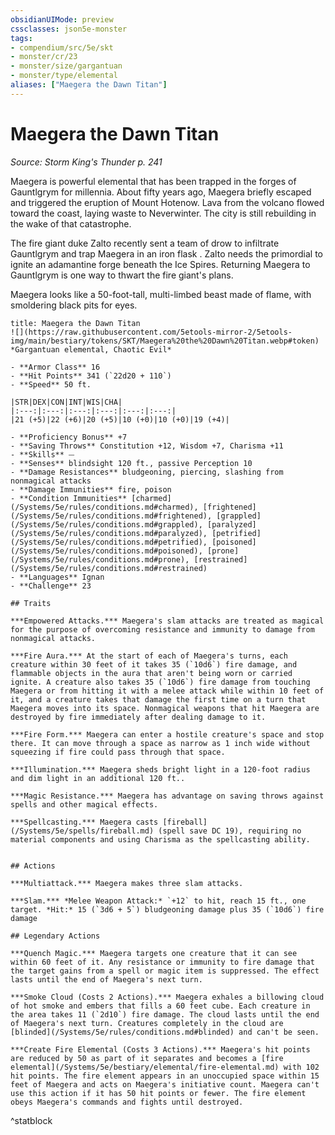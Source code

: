 ```yaml
---
obsidianUIMode: preview
cssclasses: json5e-monster
tags:
- compendium/src/5e/skt
- monster/cr/23
- monster/size/gargantuan
- monster/type/elemental
aliases: ["Maegera the Dawn Titan"]
---
```

# Maegera the Dawn Titan
*Source: Storm King's Thunder p. 241*  

Maegera is powerful elemental that has been trapped in the forges of Gauntlgrym for millennia. About fifty years ago, Maegera briefly escaped and triggered the eruption of Mount Hotenow. Lava from the volcano flowed toward the coast, laying waste to Neverwinter. The city is still rebuilding in the wake of that catastrophe.

The fire giant duke Zalto recently sent a team of drow to infiltrate Gauntlgrym and trap Maegera in an iron flask . Zalto needs the primordial to ignite an adamantine forge beneath the Ice Spires. Returning Maegera to Gauntlgrym is one way to thwart the fire giant's plans.

Maegera looks like a 50-foot-tall, multi-limbed beast made of flame, with smoldering black pits for eyes.

```ad-statblock
title: Maegera the Dawn Titan
![](https://raw.githubusercontent.com/5etools-mirror-2/5etools-img/main/bestiary/tokens/SKT/Maegera%20the%20Dawn%20Titan.webp#token)
*Gargantuan elemental, Chaotic Evil*

- **Armor Class** 16
- **Hit Points** 341 (`22d20 + 110`)
- **Speed** 50 ft.

|STR|DEX|CON|INT|WIS|CHA|
|:---:|:---:|:---:|:---:|:---:|:---:|
|21 (+5)|22 (+6)|20 (+5)|10 (+0)|10 (+0)|19 (+4)|

- **Proficiency Bonus** +7
- **Saving Throws** Constitution +12, Wisdom +7, Charisma +11
- **Skills** ⏤
- **Senses** blindsight 120 ft., passive Perception 10
- **Damage Resistances** bludgeoning, piercing, slashing from nonmagical attacks
- **Damage Immunities** fire, poison
- **Condition Immunities** [charmed](/Systems/5e/rules/conditions.md#charmed), [frightened](/Systems/5e/rules/conditions.md#frightened), [grappled](/Systems/5e/rules/conditions.md#grappled), [paralyzed](/Systems/5e/rules/conditions.md#paralyzed), [petrified](/Systems/5e/rules/conditions.md#petrified), [poisoned](/Systems/5e/rules/conditions.md#poisoned), [prone](/Systems/5e/rules/conditions.md#prone), [restrained](/Systems/5e/rules/conditions.md#restrained)
- **Languages** Ignan
- **Challenge** 23

## Traits

***Empowered Attacks.*** Maegera's slam attacks are treated as magical for the purpose of overcoming resistance and immunity to damage from nonmagical attacks.

***Fire Aura.*** At the start of each of Maegera's turns, each creature within 30 feet of it takes 35 (`10d6`) fire damage, and flammable objects in the aura that aren't being worn or carried ignite. A creature also takes 35 (`10d6`) fire damage from touching Maegera or from hitting it with a melee attack while within 10 feet of it, and a creature takes that damage the first time on a turn that Maegera moves into its space. Nonmagical weapons that hit Maegera are destroyed by fire immediately after dealing damage to it.

***Fire Form.*** Maegera can enter a hostile creature's space and stop there. It can move through a space as narrow as 1 inch wide without squeezing if fire could pass through that space.

***Illumination.*** Maegera sheds bright light in a 120-foot radius and dim light in an additional 120 ft..

***Magic Resistance.*** Maegera has advantage on saving throws against spells and other magical effects.

***Spellcasting.*** Maegera casts [fireball](/Systems/5e/spells/fireball.md) (spell save DC 19), requiring no material components and using Charisma as the spellcasting ability.


## Actions

***Multiattack.*** Maegera makes three slam attacks.

***Slam.*** *Melee Weapon Attack:* `+12` to hit, reach 15 ft., one target. *Hit:* 15 (`3d6 + 5`) bludgeoning damage plus 35 (`10d6`) fire damage

## Legendary Actions

***Quench Magic.*** Maegera targets one creature that it can see within 60 feet of it. Any resistance or immunity to fire damage that the target gains from a spell or magic item is suppressed. The effect lasts until the end of Maegera's next turn.

***Smoke Cloud (Costs 2 Actions).*** Maegera exhales a billowing cloud of hot smoke and embers that fills a 60 feet cube. Each creature in the area takes 11 (`2d10`) fire damage. The cloud lasts until the end of Maegera's next turn. Creatures completely in the cloud are [blinded](/Systems/5e/rules/conditions.md#blinded) and can't be seen.

***Create Fire Elemental (Costs 3 Actions).*** Maegera's hit points are reduced by 50 as part of it separates and becomes a [fire elemental](/Systems/5e/bestiary/elemental/fire-elemental.md) with 102 hit points. The fire element appears in an unoccupied space within 15 feet of Maegera and acts on Maegera's initiative count. Maegera can't use this action if it has 50 hit points or fewer. The fire element obeys Maegera's commands and fights until destroyed.
```
^statblock